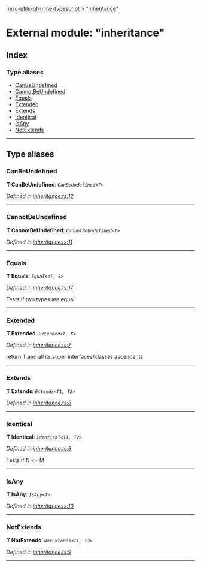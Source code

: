[misc-utils-of-mine-typescript](../README.md) > ["inheritance"](../modules/_inheritance_.md)

# External module: "inheritance"

## Index

### Type aliases

* [CanBeUndefined](_inheritance_.md#canbeundefined)
* [CannotBeUndefined](_inheritance_.md#cannotbeundefined)
* [Equals](_inheritance_.md#equals)
* [Extended](_inheritance_.md#extended)
* [Extends](_inheritance_.md#extends)
* [Identical](_inheritance_.md#identical)
* [IsAny](_inheritance_.md#isany)
* [NotExtends](_inheritance_.md#notextends)

---

## Type aliases

<a id="canbeundefined"></a>

###  CanBeUndefined

**Ƭ CanBeUndefined**: *`CanBeUndefined<T>`*

*Defined in [inheritance.ts:12](https://github.com/cancerberoSgx/misc-utils-of-mine/blob/0f645ca/misc-utils-of-mine-typescript/src/inheritance.ts#L12)*

___
<a id="cannotbeundefined"></a>

###  CannotBeUndefined

**Ƭ CannotBeUndefined**: *`CannotBeUndefined<T>`*

*Defined in [inheritance.ts:11](https://github.com/cancerberoSgx/misc-utils-of-mine/blob/0f645ca/misc-utils-of-mine-typescript/src/inheritance.ts#L11)*

___
<a id="equals"></a>

###  Equals

**Ƭ Equals**: *`Equals<T, S>`*

*Defined in [inheritance.ts:17](https://github.com/cancerberoSgx/misc-utils-of-mine/blob/0f645ca/misc-utils-of-mine-typescript/src/inheritance.ts#L17)*

Tests if two types are equal

___
<a id="extended"></a>

###  Extended

**Ƭ Extended**: *`Extended<T, K>`*

*Defined in [inheritance.ts:7](https://github.com/cancerberoSgx/misc-utils-of-mine/blob/0f645ca/misc-utils-of-mine-typescript/src/inheritance.ts#L7)*

return T and all its super interfaces/classes ascendants

___
<a id="extends"></a>

###  Extends

**Ƭ Extends**: *`Extends<T1, T2>`*

*Defined in [inheritance.ts:8](https://github.com/cancerberoSgx/misc-utils-of-mine/blob/0f645ca/misc-utils-of-mine-typescript/src/inheritance.ts#L8)*

___
<a id="identical"></a>

###  Identical

**Ƭ Identical**: *`Identical<T1, T2>`*

*Defined in [inheritance.ts:3](https://github.com/cancerberoSgx/misc-utils-of-mine/blob/0f645ca/misc-utils-of-mine-typescript/src/inheritance.ts#L3)*

Tests if N <= M

___
<a id="isany"></a>

###  IsAny

**Ƭ IsAny**: *`IsAny<T>`*

*Defined in [inheritance.ts:10](https://github.com/cancerberoSgx/misc-utils-of-mine/blob/0f645ca/misc-utils-of-mine-typescript/src/inheritance.ts#L10)*

___
<a id="notextends"></a>

###  NotExtends

**Ƭ NotExtends**: *`NotExtends<T1, T2>`*

*Defined in [inheritance.ts:9](https://github.com/cancerberoSgx/misc-utils-of-mine/blob/0f645ca/misc-utils-of-mine-typescript/src/inheritance.ts#L9)*

___

